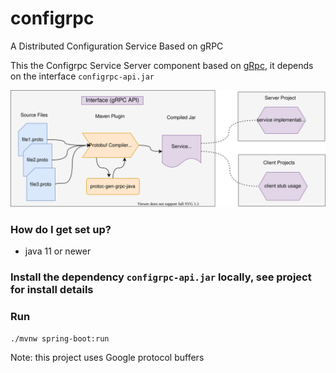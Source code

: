 # configrpc
A Distributed Configuration Service Based on gRPC


This the Configrpc Service Server component based on [gRpc](https://grpc.io/docs/guides/), it depends on the interface `configrpc-api.jar`  

![Architecture](grpc-interface.svg)

### How do I get set up? ###
 
- java 11 or newer 

### Install the dependency `configrpc-api.jar` locally, see project for install details 


### Run
`./mvnw spring-boot:run`

Note: this project uses Google protocol buffers
